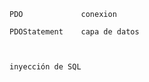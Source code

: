 
    PDO             conexion
    
    PDOStatement    capa de datos



    inyección de SQL

        